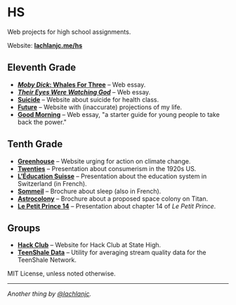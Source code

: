 # HS

Web projects for high school assignments.

Website: [**lachlanjc.me/hs**](https://lachlanjc.me/hs)

## Eleventh Grade
- [***Moby Dick*: Whales For Three**](https://lachlanjc.me/hs/moby-dick) – Web essay.
- [***Their Eyes Were Watching God***](https://lachlanjc.me/hs/watching-god) – Web essay.
- [**Suicide**](https://lachlanjc.me/hs/suicide) – Website about suicide for health class.
- [**Future**](https://future.lachlanjc.vercel.app/) – Website with (inaccurate) projections of my life.
- [**Good Morning**](https://lachlanjc-synthesis.now.sh) – Web essay, "a starter guide for young people to take back the power."

## Tenth Grade
- [**Greenhouse**](https://greenhouse.now.sh/) – Website urging for action on climate change.
- [**Twenties**](https://twenties.now.sh/) – Presentation about consumerism in the 1920s US.
- [**L’Éducation Suisse**](https://swiss-edu.now.sh/) – Presentation about the education system in Switzerland (in French).
- [**Sommeil**](https://sommeil.now.sh/) – Brochure about sleep (also in French).
- [**Astrocolony**](https://lachlanjc.me/hs/astrocolony/site) – Brochure about a proposed space colony on Titan.
- [**Le Petit Prince 14**](https://petit-prince-14.now.sh/) – Presentation about chapter 14 of _Le Petit Prince_.

## Groups
- [**Hack Club**](https://statehigh.hackclub.com/) – Website for Hack Club at State High.
- [**TeenShale Data**](https://teenshaledata.lachlanjc.me/) – Utility for averaging stream quality data for the TeenShale Network.

MIT License, unless noted otherwise.

___

*Another thing by [@lachlanjc](https://twitter.com/lachlanjc).*
